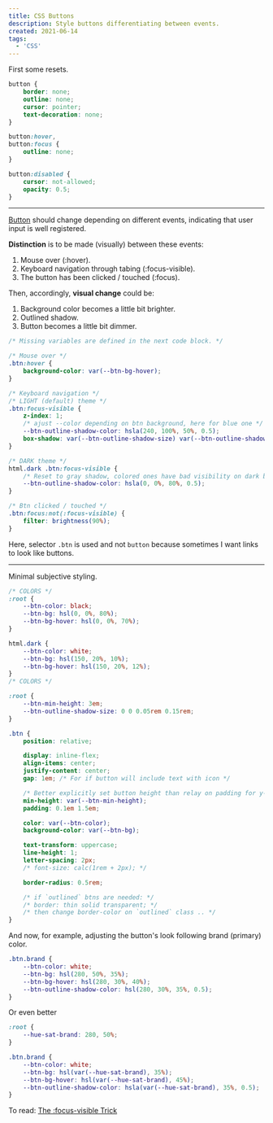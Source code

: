 ```yaml
---
title: CSS Buttons
description: Style buttons differentiating between events.
created: 2021-06-14
tags:
  - 'CSS'
---
```


First some resets.

```css
button {
	border: none;
	outline: none;
	cursor: pointer;
	text-decoration: none;
}

button:hover,
button:focus {
	outline: none;
}

button:disabled {
	cursor: not-allowed;
	opacity: 0.5;
}
```

---

[Button](https://developer.mozilla.org/en-US/docs/Web/HTML/Element/button) should change depending on different events, indicating that user input is well registered.

**Distinction** is to be made (visually) between these events:

1. Mouse over (:hover).
2. Keyboard navigation through tabing (:focus-visible).
3. The button has been clicked / touched (:focus).

Then, accordingly, **visual change** could be:

1. Background color becomes a little bit brighter.
2. Outlined shadow.
3. Button becomes a little bit dimmer.

```css
/* Missing variables are defined in the next code block. */

/* Mouse over */
.btn:hover {
	background-color: var(--btn-bg-hover);
}

/* Keyboard navigation */
/* LIGHT (default) theme */
.btn:focus-visible {
	z-index: 1;
	/* ajust --color depending on btn background, here for blue one */
	--btn-outline-shadow-color: hsla(240, 100%, 50%, 0.5);
	box-shadow: var(--btn-outline-shadow-size) var(--btn-outline-shadow-color);
}

/* DARK theme */
html.dark .btn:focus-visible {
	/* Reset to gray shadow, colored ones have bad visibility on dark backgrounds */
	--btn-outline-shadow-color: hsla(0, 0%, 80%, 0.5);
}

/* Btn clicked / touched */
.btn:focus:not(:focus-visible) {
	filter: brightness(90%);
}
```

Here, selector `.btn` is used and not `button` because sometimes I want links to look like buttons.

---

Minimal subjective styling.

```css
/* COLORS */
:root {
	--btn-color: black;
	--btn-bg: hsl(0, 0%, 80%);
	--btn-bg-hover: hsl(0, 0%, 70%);
}

html.dark {
	--btn-color: white;
	--btn-bg: hsl(150, 20%, 10%);
	--btn-bg-hover: hsl(150, 20%, 12%);
}
/* COLORS */

:root {
	--btn-min-height: 3em;
	--btn-outline-shadow-size: 0 0 0.05rem 0.15rem;
}

.btn {
	position: relative;

	display: inline-flex;
	align-items: center;
	justify-content: center;
	gap: 1em; /* For if button will include text with icon */

	/* Better explicitly set button height than relay on padding for y-axis sizing. */
	min-height: var(--btn-min-height);
	padding: 0.1em 1.5em;

	color: var(--btn-color);
	background-color: var(--btn-bg);

	text-transform: uppercase;
	line-height: 1;
	letter-spacing: 2px;
	/* font-size: calc(1rem + 2px); */

	border-radius: 0.5rem;

	/* if `outlined` btns are needed: */
	/* border: thin solid transparent; */
	/* then change border-color on `outlined` class .. */
}
```

And now, for example, adjusting the button's look following brand (primary) color.

```css
.btn.brand {
	--btn-color: white;
	--btn-bg: hsl(280, 50%, 35%);
	--btn-bg-hover: hsl(280, 30%, 40%);
	--btn-outline-shadow-color: hsl(280, 30%, 35%, 0.5);
}
```

Or even better

```css
:root {
	--hue-sat-brand: 280, 50%;
}

.btn.brand {
	--btn-color: white;
	--btn-bg: hsl(var(--hue-sat-brand), 35%);
	--btn-bg-hover: hsl(var(--hue-sat-brand), 45%);
	--btn-outline-shadow-color: hsla(var(--hue-sat-brand), 35%, 0.5);
}
```

To read: [The :focus-visible Trick](https://css-tricks.com/the-focus-visible-trick/)
